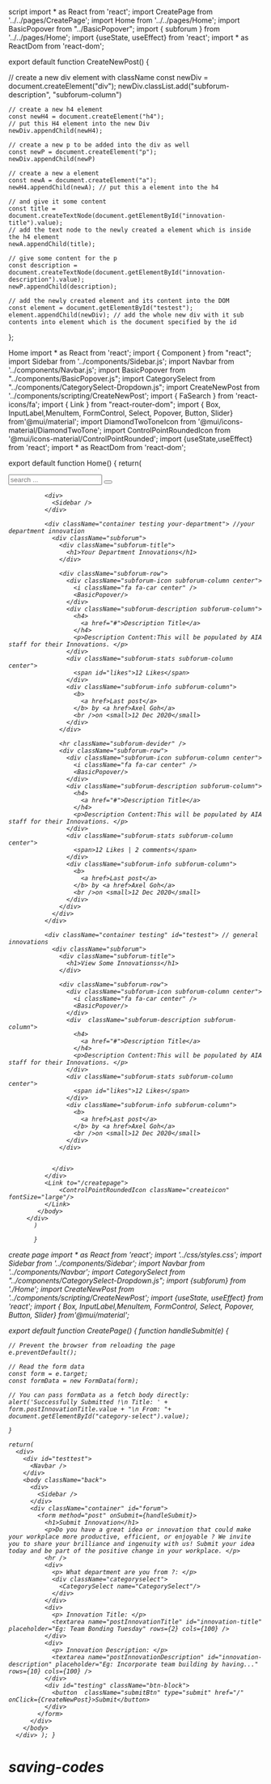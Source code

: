script 
import * as React from 'react';
import CreatePage from '../../pages/CreatePage';
import Home from '../../pages/Home';
import BasicPopover from "../BasicPopover";
import { subforum } from '../../pages/Home';
import {useState, useEffect} from 'react';
import * as ReactDom from 'react-dom';


export default function CreateNewPost() {

  // create a new div element with className
    const newDiv = document.createElement("div");
    newDiv.classList.add("subforum-description", "subforum-column")

    // create a new h4 element
    const newH4 = document.createElement("h4");
    // put this H4 element into the new Div
    newDiv.appendChild(newH4);

    // create a new p to be added into the div as well
    const newP = document.createElement("p");
    newDiv.appendChild(newP)

    // create a new a element
    const newA = document.createElement("a");
    newH4.appendChild(newA); // put this a element into the h4

    // and give it some content
    const title = document.createTextNode(document.getElementById("innovation-title").value);
    // add the text node to the newly created a element which is inside the h4 element
    newA.appendChild(title);

    // give some content for the p
    const description = document.createTextNode(document.getElementById("innovation-description").value);
    newP.appendChild(description);

    // add the newly created element and its content into the DOM
    const element = document.getElementById("testest");
    element.appendChild(newDiv); // add the whole new div with it sub contents into element which is the document specified by the id
  };

  Home 
  import * as React from 'react';
import { Component } from "react";
import Sidebar from '../components/Sidebar.js';
import Navbar from '../components/Navbar.js';
import BasicPopover from "../components/BasicPopover.js";
import CategorySelect from "../components/CategorySelect-Dropdown.js";
import CreateNewPost from '../components/scripting/CreateNewPost';
import { FaSearch } from 'react-icons/fa';
import { Link } from "react-router-dom";
import { Box, InputLabel,MenuItem, FormControl, Select, Popover, Button, Slider} from'@mui/material';
import DiamondTwoToneIcon from '@mui/icons-material/DiamondTwoTone';
import ControlPointRoundedIcon from '@mui/icons-material/ControlPointRounded';
import {useState,useEffect} from 'react';
import * as ReactDom from 'react-dom';






export default function Home() {
        return(
        <div>
        <Navbar/>
            <body>
              <div className="search-box">
                <CategorySelect/>
                <div>
                  <input type="text" name="fsearch" placeholder="search ..." />
                  <button>
                    <i className="fa fa-search" />
                    <FaSearch/>
                  </button>
                </div>
              </div>

              <div>
                <Sidebar />
              </div>

              <div className="container testing your-department"> //your department innovation
                <div className="subforum">
                  <div className="subforum-title">
                    <h1>Your Department Innovations</h1>
                  </div>

                  <div className="subforum-row">
                    <div className="subforum-icon subforum-column center">
                      <i className="fa fa-car center" />
                      <BasicPopover/>
                    </div>
                    <div className="subforum-description subforum-column">
                      <h4>
                        <a href="#">Description Title</a>
                      </h4>
                      <p>Description Content:This will be populated by AIA staff for their Innovations. </p>
                    </div>
                    <div className="subforum-stats subforum-column center">
                      <span id="likes">12 Likes</span>
                    </div>
                    <div className="subforum-info subforum-column">
                      <b>
                        <a href>Last post</a>
                      </b> by <a href>Axel Goh</a>
                      <br />on <small>12 Dec 2020</small>
                    </div>
                  </div>

                  <hr className="subforum-devider" />
                  <div className="subforum-row">
                    <div className="subforum-icon subforum-column center">
                      <i className="fa fa-car center" />
                      <BasicPopover/>
                    </div>
                    <div className="subforum-description subforum-column">
                      <h4>
                        <a href="#">Description Title</a>
                      </h4>
                      <p>Description Content:This will be populated by AIA staff for their Innovations. </p>
                    </div>
                    <div className="subforum-stats subforum-column center">
                      <span>12 Likes | 2 comments</span>
                    </div>
                    <div className="subforum-info subforum-column">
                      <b>
                        <a href>Last post</a>
                      </b> by <a href>Axel Goh</a>
                      <br />on <small>12 Dec 2020</small>
                    </div>
                  </div>
                </div>
              </div>

              <div className="container testing" id="testest"> // general innovations
                <div className="subforum">
                  <div className="subforum-title">
                    <h1>View Some Innovationss</h1>
                  </div>

                  <div className="subforum-row">
                    <div className="subforum-icon subforum-column center">
                      <i className="fa fa-car center" />
                      <BasicPopover/>
                    </div>
                    <div  className="subforum-description subforum-column">
                      <h4>
                        <a href="#">Description Title</a>
                      </h4>
                      <p>Description Content:This will be populated by AIA staff for their Innovations. </p>
                    </div>
                    <div className="subforum-stats subforum-column center">
                      <span id="likes">12 Likes</span>
                    </div>
                    <div className="subforum-info subforum-column">
                      <b>
                        <a href>Last post</a>
                      </b> by <a href>Axel Goh</a>
                      <br />on <small>12 Dec 2020</small>
                    </div>
                  </div>


                </div>
              </div>
              <Link to="/createpage">
                  <ControlPointRoundedIcon className="createicon" fontSize="large"/>
              </Link>
            </body>
         </div>
           )

           }


create page 
import * as React from 'react';
import '../css/styles.css';
import Sidebar from '../components/Sidebar';
import Navbar from '../components/Navbar';
import CategorySelect from "../components/CategorySelect-Dropdown.js";
import {subforum} from './Home';
import CreateNewPost from '../components/scripting/CreateNewPost';
import {useState, useEffect} from 'react';
import { Box, InputLabel,MenuItem, FormControl, Select, Popover, Button, Slider} from'@mui/material';


export default function CreatePage() {
    function handleSubmit(e) {

    // Prevent the browser from reloading the page
    e.preventDefault();

    // Read the form data
    const form = e.target;
    const formData = new FormData(form);

    // You can pass formData as a fetch body directly:
    alert('Successfully Submitted !\n Title: ' + form.postInnovationTitle.value + "\n From: "+ document.getElementById("category-select").value);

    }

    return(
      <div>
        <div id="testtest">
          <Navbar />
        </div>
        <body className="back">
          <div>
            <Sidebar />
          </div>
          <div className="container" id="forum">
            <form method="post" onSubmit={handleSubmit}>
              <h1>Submit Innovation</h1>
              <p>Do you have a great idea or innovation that could make your workplace more productive, efficient, or enjoyable ? We invite you to share your brilliance and ingenuity with us! Submit your idea today and be part of the positive change in your workplace. </p>
              <hr />
              <div>
                <p> What department are you from ?: </p>
                <div className="categoryselect">
                  <CategorySelect name="CategorySelect"/>
                </div>
              </div>
              <div>
                <p> Innovation Title: </p>
                <textarea name="postInnovationTitle" id="innovation-title" placeholder="Eg: Team Bonding Tuesday" rows={2} cols={100} />
              </div>
              <div>
                <p> Innovation Description: </p>
                <textarea name="postInnovationDescription" id="innovation-description" placeholder="Eg: Incorporate team building by having..." rows={10} cols={100} />
              </div>
              <div id="testing" className="btn-block">
                <button  className="submitBtn" type="submit" href="/" onClick={CreateNewPost}>Submit</button>
              </div>
            </form>
          </div>
        </body>
      </div> ); }





    
# saving-codes
